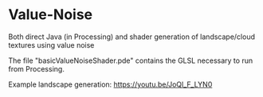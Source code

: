# Value-Noise
Both direct Java (in Processing) and shader generation of landscape/cloud textures using value noise

The file "basicValueNoiseShader.pde" contains the GLSL necessary to run from Processing.

Example landscape generation:
https://youtu.be/JoQl_F_LYN0
